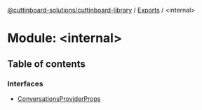 [@cuttinboard-solutions/cuttinboard-library](../README.md) / [Exports](../modules.md) / <internal\>

# Module: <internal\>

## Table of contents

### Interfaces

- [ConversationsProviderProps](../interfaces/internal_-2.ConversationsProviderProps.md)
